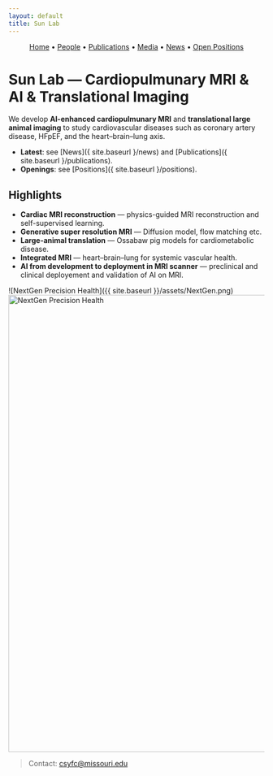 ```yaml
---
layout: default
title: Sun Lab
---
```


<!-- Simple nav -->
<p align="center">
  <a href="{{ site.baseurl }}/">Home</a> •
  <a href="{{ site.baseurl }}/people">People</a> •
  <a href="{{ site.baseurl }}/publications">Publications</a> •
  <a href="{{ site.baseurl }}/media">Media</a> •
  <a href="{{ site.baseurl }}/news">News</a> •
  <a href="{{ site.baseurl }}/positions">Open Positions</a>
</p>

# Sun Lab — Cardiopulmunary MRI & AI & Translational Imaging

We develop **AI-enhanced cardiopulmunary MRI** and **translational large animal imaging** to study cardiovascular diseases such as coronary artery disease, HFpEF, and the heart–brain–lung axis.

- **Latest**: see [News]({ site.baseurl }/news) and [Publications]({ site.baseurl }/publications).
- **Openings**: see [Positions]({ site.baseurl }/positions).

## Highlights

- **Cardiac MRI reconstruction** — physics-guided MRI reconstruction and self-supervised learning.
- **Generative super resolution MRI** — Diffusion model, flow matching etc.
- **Large-animal translation** — Ossabaw pig models for cardiometabolic disease.
- **Integrated MRI** — heart–brain–lung for systemic vascular health.
- **AI from development to deployment in MRI scanner** — preclinical and clinical deployement and validation of AI on MRI.

![NextGen Precision Health]({{ site.baseurl }}/assets/NextGen.png)
<img src="{{ site.baseurl }}/assets/NextGen.png" alt="NextGen Precision Health" width="900">

> Contact: <a href="mailto:csyfc@missouri.edu">csyfc@missouri.edu</a>
